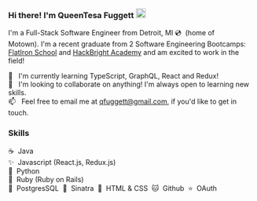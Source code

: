 ### Hi there! I'm QueenTesa Fuggett <a href="https://www.linkedin.com/in/queentesa-fuggett-55595671/"><img src="https://icons.iconarchive.com/icons/graphics-vibe/classic-3d-social/128/linkedin-icon.png" alt="linked in logo" width="20" height="20"></a>

<!--
**qfuggett/qfuggett** is a ✨ _special_ ✨ repository because its `README.md` (this file) appears on your GitHub profile.

Here are some ideas to get you started:

- 🔭 I’m currently working on ...
- 🌱 I’m currently learning ...
- 👯 I’m looking to collaborate on ...
- 🤔 I’m looking for help with ...
- 💬 Ask me about ...
- 📫 How to reach me: ...
- 😄 Pronouns: ...
- ⚡ Fun fact: ...
-->

I'm a Full-Stack Software Engineer from Detroit, MI 💿 &nbsp;(home of Motown).&nbsp;I'm a recent graduate from 2 Software Engineering Bootcamps:
<a href="https://flatironschool.com/career-courses/coding-bootcamp/online">FlatIron School</a> and <a href="https://hackbrightacademy.com/software-engineering-program/">HackBright Academy</a> and am excited to work in the field!

🌱 &nbsp;&nbsp;I'm currently learning TypeScript, GraphQL, React and Redux! <br/>
👯 &nbsp;&nbsp;I'm looking to collaborate on anything! I'm always open to learning new skills. <br/>
📫 &nbsp;&nbsp;Feel free to email me at qfuggett@gmail.com, if you'd like to get in touch.  <br/>

### Skills 
☕ &nbsp;Java <br/>
✨ &nbsp;Javascript (React.js, Redux.js)<br/>
🐍 &nbsp;Python <br/>
💎 &nbsp;Ruby (Ruby on Rails) <br/>
🐘 &nbsp;PostgresSQL&nbsp;&nbsp;🎩 &nbsp;Sinatra&nbsp;&nbsp;🧡 &nbsp;HTML & CSS&nbsp;&nbsp;🐱 &nbsp;Github&nbsp;&nbsp;⭐ &nbsp;OAuth


